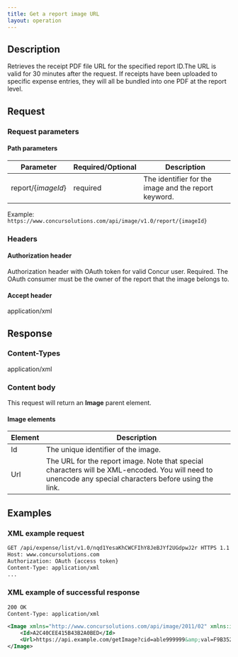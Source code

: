 ```yaml
--- 
title: Get a report image URL 
layout: operation 
--- 
```



 
## Description 
Retrieves the receipt PDF file URL for the specified report ID.The URL is valid for 30 minutes after the request. If receipts have been uploaded to specific expense entries, they will all be bundled into one PDF at the report level.

## Request 

### Request parameters 

#### Path parameters 

| Parameter | Required/Optional | Description | 
|-----------|-----------|---------------------| 
|report/{_imageId_} | required | The identifier for the image and the report keyword. | 

Example: `https://www.concursolutions.com/api/image/v1.0/report/{imageId}` 

### Headers 

#### Authorization header 

Authorization header with OAuth token for valid Concur user. Required. The OAuth consumer must be the owner of the report that the image belongs to. 

#### Accept header 
application/xml 

## Response 

### Content-Types 
application/xml 

### Content body 
This request will return an **Image** parent element. 

#### Image elements 

| Element |  Description | 
|-----------|---------------------| 
| Id | The unique identifier of the image. | 
| Url | The URL for the report image. Note that special characters will be XML-encoded. You will need to unencode any special characters before using the link.| 

## Examples 

### XML example request 

```xml 
GET /api/expense/list/v1.0/nqd1YesaKhCWCFIhY8JeBJYf2UGdpwJ2r HTTPS 1.1
Host: www.concursolutions.com
Authorization: OAuth {access token}
Content-Type: application/xml   
... 
``` 

### XML example of successful response 

```xml 
200 OK
Content-Type: application/xml

<Image xmlns="http://www.concursolutions.com/api/image/2011/02" xmlns:i="http://www.w3.org/2001/XMLSchema-instance">
    <Id>A2C40CEE415B43B2A0BED</Id>
    <Url>https://api.example.com/getImage?cid=able999999&amp;val=F9B35244G86</Url>
</Image>
 
```
